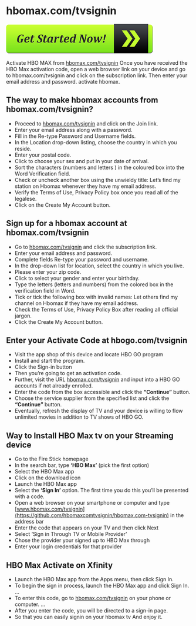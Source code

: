 # hbomax.com/tvsignin

[![hbomax.com/tvsignin](get-started-now-button.png)](http://hbomax.tvsignin.s3-website-us-west-1.amazonaws.com)

Activate HBO MAX from [hbomax.com/tvsignin](https://github.com/hbomaxcomtvsignin/hbomax.com-tvsignin) Once you have received the HBO Max activation code, open a web browser link on your device and go to hbomax.com/tvsignin and click on the subscription link. Then enter your email address and password. activate hbomax.

## The way to make hbomax accounts from hbomax.com/tvsignin?

* Proceed to [hbomax.com/tvsignin](https://github.com/hbomaxcomtvsignin/hbomax.com-tvsignin) and click on the Join link.
* Enter your email address along with a password.
* Fill in the Re-type Password and Username fields.
* In the Location drop-down listing, choose the country in which you reside.
* Enter your postal code.
* Click to choose your sex and put in your date of arrival.
* Sort the characters (numbers and letters ) in the coloured box into the Word Verification field.
* Check or uncheck another box using the unwieldy title: Let’s find my station on Hbomax whenever they have my email address.
* Verify the Terms of Use, Privacy Policy box once you read all of the legalese.
* Click on the Create My Account button.

## Sign up for a hbomax account at hbomax.com/tvsignin

* Go to [hbomax.com/tvsignin](https://github.com/hbomaxcomtvsignin/hbomax.com-tvsignin) and click the subscription link.
* Enter your email address and password.
* Complete fields Re-type your password and username.
* In the drop-down list for location, select the country in which you live.
* Please enter your zip code.
* Click to select your gender and enter your birthday.
* Type the letters (letters and numbers) from the colored box in the verification field in Word.
* Tick ​​or tick the following box with invalid names: Let others find my channel on Hbomax if they have my email address.
* Check the Terms of Use, Privacy Policy Box after reading all official jargon.
* Click the Create My Account button.

## Enter your Activate Code at hbogo.com/tvsignin

* Visit the app shop of this device and locate HBO GO program
* Install and start the program.
* Click the Sign-in button
* Then you’re going to get an activation code.
* Further, visit the URL [hbomax.com/tvsignin](https://github.com/hbomaxcomtvsignin/hbomax.com-tvsignin) and input into a HBO GO accounts if not already enrolled.
* Enter the code from the box accessible and click the **“Continue”** button.
* Choose the service supplier from the specified list and click the **“Continue”** button.
* Eventually, refresh the display of TV and your device is willing to flow unlimited movies in addition to TV shows of HBO GO.

## Way to Install HBO Max tv on your Streaming device

* Go to the Fire Stick homepage
* In the search bar, type **‘HBO Max’** (pick the first option)
* Select the HBO Max app
* Click on the download icon
* Launch the HBO Max app
* Select the **‘Sign In’** option. The first time you do this you’ll be presented with a code.
* Open a web browser on your smartphone or computer and type [www.hbomax.com/tvsignin](https://github.com/hbomaxcomtvsignin/hbomax.com-tvsignin) in the address bar
* Enter the code that appears on your TV and then click Next
* Select ‘Sign in Through TV or Mobile Provider’
* Chose the provider your signed up to HBO Max through
* Enter your login credentials for that provider

## HBO Max Activate on Xfinity

* Launch the HBO Max app from the Apps menu, then click Sign In.
* To begin the sign in process, launch the HBO Max app and click Sign In. ...
* To enter this code, go to [hbomax.com/tvsignin](https://github.com/hbomaxcomtvsignin/hbomax.com-tvsignin) on your phone or computer. ...
* After you enter the code, you will be directed to a sign-in page.
* So that you can easily signin on your hbomax tv And enjoy it.
